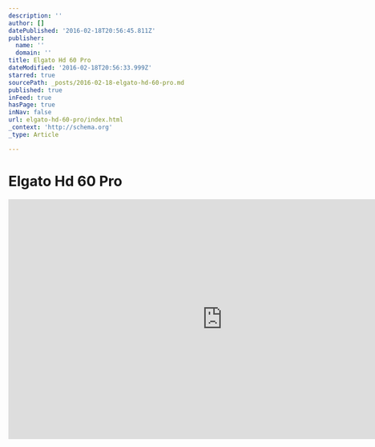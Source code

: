 ```yaml
---
description: ''
author: []
datePublished: '2016-02-18T20:56:45.811Z'
publisher:
  name: ''
  domain: ''
title: Elgato Hd 60 Pro
dateModified: '2016-02-18T20:56:33.999Z'
starred: true
sourcePath: _posts/2016-02-18-elgato-hd-60-pro.md
published: true
inFeed: true
hasPage: true
inNav: false
url: elgato-hd-60-pro/index.html
_context: 'http://schema.org'
_type: Article

---
```

# Elgato Hd 60 Pro

<iframe src="https://cdn.embedly.com/widgets/media.html?src=https%3A%2F%2Fwww.youtube.com%2Fembed%2FL4zGJUcoGFI%3Ffeature%3Doembed&amp;url=https%3A%2F%2Fwww.youtube.com%2Fwatch%3Ffeature%3Dyoutu.be%26v%3DL4zGJUcoGFI&amp;image=https%3A%2F%2Fi.ytimg.com%2Fvi%2FL4zGJUcoGFI%2Fhqdefault.jpg&amp;key=b7d04c9b404c499eba89ee7072e1c4f7&amp;type=text%2Fhtml&amp;schema=youtube" width="854" height="480" scrolling="no" frameborder="0" allowfullscreen="allowfullscreen" style=""></iframe>